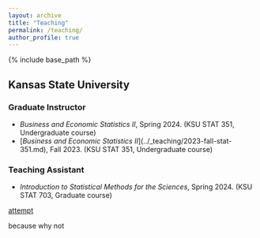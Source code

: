 ```yaml
---
layout: archive
title: "Teaching"
permalink: /teaching/
author_profile: true
---
```

{% include base_path %}

<h2> Kansas State University </h2> 

<h3> Graduate Instructor </h3>
<ul>
  <li> <i>Business and Economic Statistics II</i>, Spring 2024. (KSU STAT 351, Undergraduate course)</li>
  <li> [<i>Business and Economic Statistics II</i>](../_teaching/2023-fall-stat-351.md), Fall 2023. (KSU STAT 351, Undergraduate course)</li> 
</ul>

<h3> Teaching Assistant </h3>
<ul>
  <li> <i>Introduction to Statistical Methods for the Sciences</i>, Spring 2024. (KSU STAT 703, Graduate course)  </li>
</ul>


[attempt](../_teaching/2024-spring-stat-703.html) 

because why not
